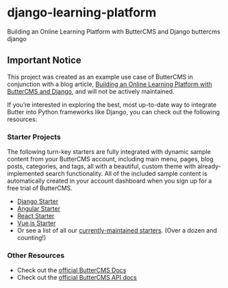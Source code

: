 # django-learning-platform
Building an Online Learning Platform with ButterCMS and Django buttercms django

## Important Notice
This project was created as an example use case of ButterCMS in conjunction with a blog article, [Building an Online Learning Platform with ButterCMS and Django](https://buttercms.com/blog/build-an-online-learning-platform-with-django/), and will not be actively maintained. 

If you’re interested in exploring the best, most up-to-date way to integrate Butter into Python frameworks like Django, you can check out the following resources:

### Starter Projects

The following turn-key starters are fully integrated with dynamic sample content from your ButterCMS account, including main menu, pages, blog posts, categories, and tags, all with a beautiful, custom theme with already-implemented search functionality. All of the included sample content is automatically created in your account dashboard when you sign up for a free trial of ButterCMS.
- [Django Starter](https://buttercms.com/starters/django-starter-project/)
- [Angular Starter](https://buttercms.com/starters/angular-starter-project/)
- [React Starter](https://buttercms.com/starters/react-starter-project/)
- [Vue.js Starter](https://buttercms.com/starters/vuejs-starter-project/)
- Or see a list of all our [currently-maintained starters](https://buttercms.com/starters/). (Over a dozen and counting!)

### Other Resources
- Check out the [official ButterCMS Docs](https://buttercms.com/docs/)
- Check out the [official ButterCMS API docs](https://buttercms.com/docs/api/)




